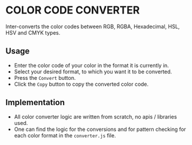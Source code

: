 # COLOR CODE CONVERTER

Inter-converts the color codes between RGB, RGBA, Hexadecimal, HSL, HSV and CMYK types.

## Usage

- Enter the color code of your color in the format it is currently in.
- Select your desired format, to which you want it to be converted.
- Press the `Convert` button.
- Click the `Copy` button to copy the converted color code.

## Implementation

- All color converter logic are written from scratch, no apis / libraries used.
- One can find the logic for the conversions and for pattern checking for each color format in the `converter.js` file.
